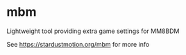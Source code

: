 # mbm
Lightweight tool providing extra game settings for MM8BDM

See https://stardustmotion.org/mbm for more info
